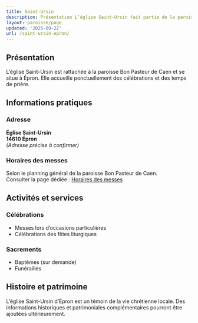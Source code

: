 ```yaml
---
title: Saint-Ursin
description: Présentation L’église Saint-Ursin fait partie de la paroisse Bon Pasteur de Caen.
layout: paroisse/page
updated: '2025-09-22'
url: /saint-ursin-epron/
---
```


## Présentation

L’église Saint-Ursin est rattachée à la paroisse Bon Pasteur de Caen et se situe à Épron. Elle accueille ponctuellement des célébrations et des temps de prière.

## Informations pratiques

### Adresse

**Église Saint-Ursin**  
**14610 Épron**  
_(Adresse précise à confirmer)_

### Horaires des messes

Selon le planning général de la paroisse Bon Pasteur de Caen.  
Consulter la page dédiée : [Horaires des messes](/infos/messes-horaires)

## Activités et services

### Célébrations

  * Messes lors d’occasions particulières
  * Célébrations des fêtes liturgiques

### Sacrements

  * Baptêmes (sur demande)
  * Funérailles

## Histoire et patrimoine

L’église Saint-Ursin d’Épron est un témoin de la vie chrétienne locale. Des informations historiques et patrimoniales complémentaires pourront être ajoutées ultérieurement.


